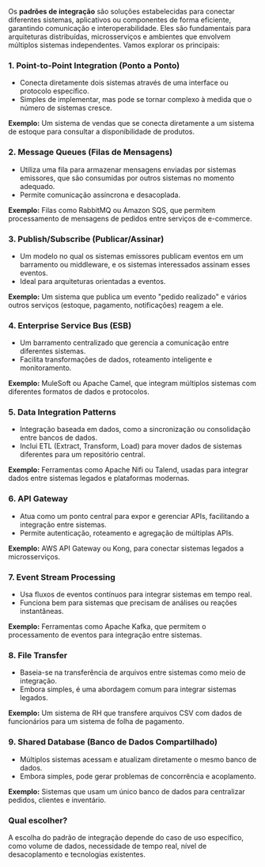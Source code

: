 Os **padrões de integração** são soluções estabelecidas para conectar diferentes sistemas, aplicativos ou componentes de forma eficiente, garantindo comunicação e interoperabilidade. Eles são fundamentais para arquiteturas distribuídas, microsserviços e ambientes que envolvem múltiplos sistemas independentes. Vamos explorar os principais:

### **1. Point-to-Point Integration (Ponto a Ponto)**

- Conecta diretamente dois sistemas através de uma interface ou protocolo específico.
- Simples de implementar, mas pode se tornar complexo à medida que o número de sistemas cresce.

**Exemplo:** Um sistema de vendas que se conecta diretamente a um sistema de estoque para consultar a disponibilidade de produtos.

### **2. Message Queues (Filas de Mensagens)**

- Utiliza uma fila para armazenar mensagens enviadas por sistemas emissores, que são consumidas por outros sistemas no momento adequado.
- Permite comunicação assíncrona e desacoplada.

**Exemplo:** Filas como RabbitMQ ou Amazon SQS, que permitem processamento de mensagens de pedidos entre serviços de e-commerce.

### **3. Publish/Subscribe (Publicar/Assinar)**

- Um modelo no qual os sistemas emissores publicam eventos em um barramento ou middleware, e os sistemas interessados assinam esses eventos.
- Ideal para arquiteturas orientadas a eventos.

**Exemplo:** Um sistema que publica um evento "pedido realizado" e vários outros serviços (estoque, pagamento, notificações) reagem a ele.

### **4. Enterprise Service Bus (ESB)**

- Um barramento centralizado que gerencia a comunicação entre diferentes sistemas.
- Facilita transformações de dados, roteamento inteligente e monitoramento.

**Exemplo:** MuleSoft ou Apache Camel, que integram múltiplos sistemas com diferentes formatos de dados e protocolos.

### **5. Data Integration Patterns**

- Integração baseada em dados, como a sincronização ou consolidação entre bancos de dados.
- Inclui ETL (Extract, Transform, Load) para mover dados de sistemas diferentes para um repositório central.

**Exemplo:** Ferramentas como Apache Nifi ou Talend, usadas para integrar dados entre sistemas legados e plataformas modernas.

### **6. API Gateway**

- Atua como um ponto central para expor e gerenciar APIs, facilitando a integração entre sistemas.
- Permite autenticação, roteamento e agregação de múltiplas APIs.

**Exemplo:** AWS API Gateway ou Kong, para conectar sistemas legados a microsserviços.

### **7. Event Stream Processing**

- Usa fluxos de eventos contínuos para integrar sistemas em tempo real.
- Funciona bem para sistemas que precisam de análises ou reações instantâneas.

**Exemplo:** Ferramentas como Apache Kafka, que permitem o processamento de eventos para integração entre sistemas.

### **8. File Transfer**

- Baseia-se na transferência de arquivos entre sistemas como meio de integração.
- Embora simples, é uma abordagem comum para integrar sistemas legados.

**Exemplo:** Um sistema de RH que transfere arquivos CSV com dados de funcionários para um sistema de folha de pagamento.

### **9. Shared Database (Banco de Dados Compartilhado)**

- Múltiplos sistemas acessam e atualizam diretamente o mesmo banco de dados.
- Embora simples, pode gerar problemas de concorrência e acoplamento.

**Exemplo:** Sistemas que usam um único banco de dados para centralizar pedidos, clientes e inventário.

### **Qual escolher?**

A escolha do padrão de integração depende do caso de uso específico, como volume de dados, necessidade de tempo real, nível de desacoplamento e tecnologias existentes.



